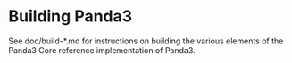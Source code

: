 Building Panda3
================

See doc/build-*.md for instructions on building the various
elements of the Panda3 Core reference implementation of Panda3.
